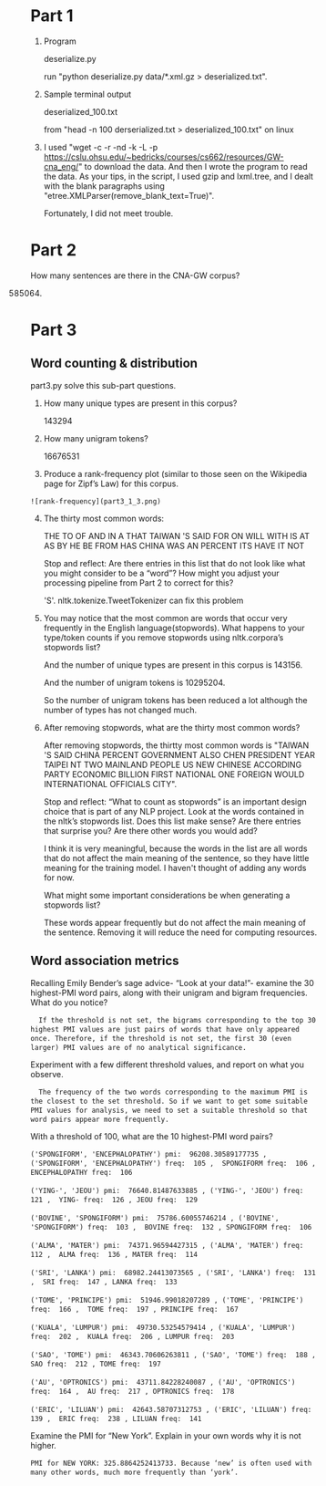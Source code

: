 # Part 1

1. Program

   deserialize.py

   run "python deserialize.py data/*.xml.gz > deserialized.txt".


2. Sample terminal output

   deserialized_100.txt

   from "head -n 100 derserialized.txt > deserialized_100.txt" on linux

3. I used "wget -c -r -nd -k -L -p https://cslu.ohsu.edu/~bedricks/courses/cs662/resources/GW-cna_eng/" to download  the data. And then I wrote the program to read the data. As your tips, in the script, I used gzip and lxml.tree, and I dealt with the blank paragraphs using "etree.XMLParser(remove_blank_text=True)".

	Fortunately, I did not meet trouble.

# Part 2

 How many sentences are there in the CNA-GW corpus?

 585064.

# Part 3

## Word counting & distribution

   part3.py solve this sub-part questions.

  1. How many unique types are present in this corpus? 
     
     143294

  2. How many unigram tokens?

     16676531

  3. Produce a rank-frequency plot (similar to those seen on the Wikipedia page for Zipf’s Law) for this corpus. 

  	![rank-frequency](part3_1_3.png)



  4. The thirty most common words:
	 
	 THE TO OF AND IN A THAT TAIWAN 'S SAID FOR ON WILL WITH IS AT AS BY HE BE FROM HAS CHINA WAS AN PERCENT ITS HAVE IT NOT

	 Stop and reflect: Are there entries in this list that do not look like what you might consider to be a “word”? How might you adjust your processing pipeline from Part 2 to correct for this?

	 	'S'. nltk.tokenize.TweetTokenizer can fix this problem
  
  5. You may notice that the most common are words that occur very frequently in the English language(stopwords). What happens to your  type/token counts if you remove stopwords using nltk.corpora’s stopwords list? 

     

     And the number of unique types are present in this corpus is 143156.

     And the number of unigram tokens is 10295204.

     So the number of unigram tokens has been reduced a lot although the number of types has not changed much.

  6. After removing stopwords, what are the thirty most common words?

     After removing stopwords, the thirtty most common words is "TAIWAN 'S SAID CHINA PERCENT GOVERNMENT ALSO CHEN PRESIDENT YEAR TAIPEI NT TWO MAINLAND PEOPLE US NEW CHINESE ACCORDING PARTY ECONOMIC BILLION FIRST NATIONAL ONE FOREIGN WOULD INTERNATIONAL OFFICIALS CITY".

     Stop and reflect: “What to count as stopwords” is an important design choice that is part of any NLP project. Look at the words contained in the nltk’s stopwords list. Does this list make sense? Are there entries that surprise you? Are there other words you would add?

     	I think it is very meaningful, because the words in the list are all words that do not affect the main meaning of the sentence, so they have little meaning for the training model. I haven't thought of adding any words for now.
     
     What might some important considerations be when generating a stopwords list?

     	These words appear frequently but do not affect the main meaning of the sentence. Removing it will reduce the need for computing resources.


## Word association metrics

   Recalling Emily Bender’s sage advice- “Look at your data!”- examine the 30 highest-PMI word pairs, along with their unigram and bigram frequencies. What do you notice?

      If the threshold is not set, the bigrams corresponding to the top 30 highest PMI values are just pairs of words that have only appeared once. Therefore, if the threshold is not set, the first 30 (even larger) PMI values are of no analytical significance.


  Experiment with a few different threshold values, and report on what you observe.

      The frequency of the two words corresponding to the maximum PMI is the closest to the set threshold. So if we want to get some suitable PMI values for analysis, we need to set a suitable threshold so that word pairs appear more frequently.
  

  With a threshold of 100, what are the 10 highest-PMI word pairs?

    ('SPONGIFORM', 'ENCEPHALOPATHY') pmi:  96208.30589177735 , ('SPONGIFORM', 'ENCEPHALOPATHY') freq:  105 ,  SPONGIFORM freq:  106 , ENCEPHALOPATHY freq:  106

    ('YING-', 'JEOU') pmi:  76640.81487633885 , ('YING-', 'JEOU') freq:  121 ,  YING- freq:  126 , JEOU freq:  129

    ('BOVINE', 'SPONGIFORM') pmi:  75786.60055746214 , ('BOVINE', 'SPONGIFORM') freq:  103 ,  BOVINE freq:  132 , SPONGIFORM freq:  106

    ('ALMA', 'MATER') pmi:  74371.96594427315 , ('ALMA', 'MATER') freq:  112 ,  ALMA freq:  136 , MATER freq:  114

    ('SRI', 'LANKA') pmi:  68982.24413073565 , ('SRI', 'LANKA') freq:  131 ,  SRI freq:  147 , LANKA freq:  133

    ('TOME', 'PRINCIPE') pmi:  51946.99018207289 , ('TOME', 'PRINCIPE') freq:  166 ,  TOME freq:  197 , PRINCIPE freq:  167

    ('KUALA', 'LUMPUR') pmi:  49730.53254579414 , ('KUALA', 'LUMPUR') freq:  202 ,  KUALA freq:  206 , LUMPUR freq:  203

    ('SAO', 'TOME') pmi:  46343.70606263811 , ('SAO', 'TOME') freq:  188 ,  SAO freq:  212 , TOME freq:  197

    ('AU', 'OPTRONICS') pmi:  43711.84228240087 , ('AU', 'OPTRONICS') freq:  164 ,  AU freq:  217 , OPTRONICS freq:  178

    ('ERIC', 'LILUAN') pmi:  42643.58707312753 , ('ERIC', 'LILUAN') freq:  139 ,  ERIC freq:  238 , LILUAN freq:  141


  Examine the PMI for “New York”. Explain in your own words why it is not higher.

    PMI for NEW YORK: 325.8864252413733. Because ‘new’ is often used with many other words, much more frequently than ‘york’.





  
